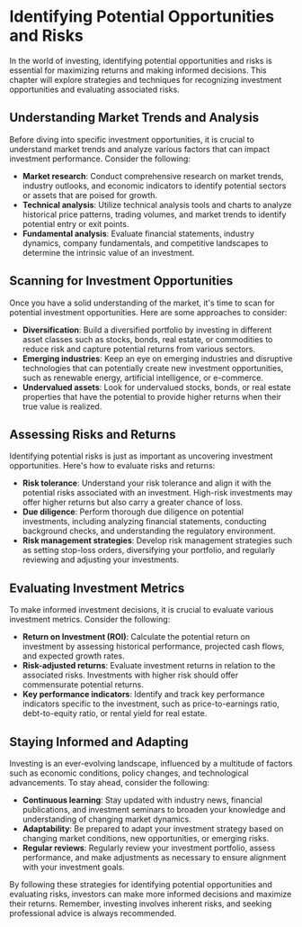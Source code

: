 Identifying Potential Opportunities and Risks
======================================================

In the world of investing, identifying potential opportunities and risks is essential for maximizing returns and making informed decisions. This chapter will explore strategies and techniques for recognizing investment opportunities and evaluating associated risks.

Understanding Market Trends and Analysis
----------------------------------------

Before diving into specific investment opportunities, it is crucial to understand market trends and analyze various factors that can impact investment performance. Consider the following:

* **Market research**: Conduct comprehensive research on market trends, industry outlooks, and economic indicators to identify potential sectors or assets that are poised for growth.
* **Technical analysis**: Utilize technical analysis tools and charts to analyze historical price patterns, trading volumes, and market trends to identify potential entry or exit points.
* **Fundamental analysis**: Evaluate financial statements, industry dynamics, company fundamentals, and competitive landscapes to determine the intrinsic value of an investment.

Scanning for Investment Opportunities
-------------------------------------

Once you have a solid understanding of the market, it's time to scan for potential investment opportunities. Here are some approaches to consider:

* **Diversification**: Build a diversified portfolio by investing in different asset classes such as stocks, bonds, real estate, or commodities to reduce risk and capture potential returns from various sectors.
* **Emerging industries**: Keep an eye on emerging industries and disruptive technologies that can potentially create new investment opportunities, such as renewable energy, artificial intelligence, or e-commerce.
* **Undervalued assets**: Look for undervalued stocks, bonds, or real estate properties that have the potential to provide higher returns when their true value is realized.

Assessing Risks and Returns
---------------------------

Identifying potential risks is just as important as uncovering investment opportunities. Here's how to evaluate risks and returns:

* **Risk tolerance**: Understand your risk tolerance and align it with the potential risks associated with an investment. High-risk investments may offer higher returns but also carry a greater chance of loss.
* **Due diligence**: Perform thorough due diligence on potential investments, including analyzing financial statements, conducting background checks, and understanding the regulatory environment.
* **Risk management strategies**: Develop risk management strategies such as setting stop-loss orders, diversifying your portfolio, and regularly reviewing and adjusting your investments.

Evaluating Investment Metrics
-----------------------------

To make informed investment decisions, it is crucial to evaluate various investment metrics. Consider the following:

* **Return on Investment (ROI)**: Calculate the potential return on investment by assessing historical performance, projected cash flows, and expected growth rates.
* **Risk-adjusted returns**: Evaluate investment returns in relation to the associated risks. Investments with higher risk should offer commensurate potential returns.
* **Key performance indicators**: Identify and track key performance indicators specific to the investment, such as price-to-earnings ratio, debt-to-equity ratio, or rental yield for real estate.

Staying Informed and Adapting
-----------------------------

Investing is an ever-evolving landscape, influenced by a multitude of factors such as economic conditions, policy changes, and technological advancements. To stay ahead, consider the following:

* **Continuous learning**: Stay updated with industry news, financial publications, and investment seminars to broaden your knowledge and understanding of changing market dynamics.
* **Adaptability**: Be prepared to adapt your investment strategy based on changing market conditions, new opportunities, or emerging risks.
* **Regular reviews**: Regularly review your investment portfolio, assess performance, and make adjustments as necessary to ensure alignment with your investment goals.

By following these strategies for identifying potential opportunities and evaluating risks, investors can make more informed decisions and maximize their returns. Remember, investing involves inherent risks, and seeking professional advice is always recommended.
